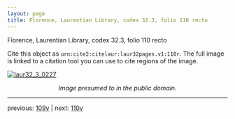 ```yaml
---
layout: page
title: Florence, Laurentian Library, codex 32.3, folio 110 recto
---
```


Florence, Laurentian Library, codex 32.3, folio 110 recto

Cite this object as `urn:cite2:citelaur:laur32pages.v1:110r`.  The full image is linked to a citation tool you can use to cite regions of the image.

[![laur32_3_0227](http://www.homermultitext.org/iipsrv?IIIF=/project/homer/pyramidal/deepzoom/citelaur/laur32imgs/v1/laur32_3_0227.tif/full/800,/0/default.jpg)](http://www.homermultitext.org/ict2/?urn=urn:cite2:citelaur:laur32imgs.v1:laur32_3_0227) 

<p style="text-align: center; font-style: italic;">Image presumed to in the public domain.</p>

---

previous: [109v](../109v/) | next: [110v](../110v/)